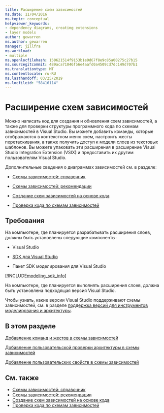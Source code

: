 ```yaml
---
title: Расширение схем зависимостей
ms.date: 11/04/2016
ms.topic: conceptual
helpviewer_keywords:
- dependency diagrams, creating extensions
- layer models
author: gewarren
ms.author: gewarren
manager: jillfra
ms.workload:
- multiple
ms.openlocfilehash: 150621514f9153b1e9d67f8e9c85a00275c27b15
ms.sourcegitcommit: 489aca71046fb6e4aafd0a4509cd7dc149d707b1
ms.translationtype: MT
ms.contentlocale: ru-RU
ms.lasthandoff: 03/25/2019
ms.locfileid: "58416114"
---
```

# <a name="extend-dependency-diagrams"></a>Расширение схем зависимостей

Можно написать код для создания и обновления схем зависимостей, а также для проверки структуры программного кода по схемам зависимостей в Visual Studio. Вы можете добавить команды, которые отображаются в контекстном меню схем, настроить жесты перетаскивания, а также получить доступ к модели слоев из текстовых шаблонов. Вы можете упаковать эти расширения в расширение Visual Studio Integration Extension (VSIX) и предоставить их другим пользователям Visual Studio.

 Дополнительные сведения о диаграммах зависимостей см. в разделе:

-   [Схемы зависимостей: справочник](../modeling/layer-diagrams-reference.md)

-   [Схемы зависимостей: рекомендации](../modeling/layer-diagrams-guidelines.md)

-   [Создание схем зависимостей на основе кода](../modeling/create-layer-diagrams-from-your-code.md)

-   [Проверка кода по схемам зависимостей](../modeling/validate-code-with-layer-diagrams.md)

##  <a name="prereqs"></a> Требования

На компьютере, где планируется разрабатывать расширения слоев, должны быть установлены следующие компоненты:

-   Visual Studio

-   [SDK для Visual Studio](../extensibility/visual-studio-sdk.md)

-   Пакет SDK моделирования для Visual Studio

[!INCLUDE[modeling_sdk_info](includes/modeling_sdk_info.md)]

На компьютере, где планируется выполнять расширения слоев, должна быть установлена подходящая версия Visual Studio.

Чтобы узнать, какие версии Visual Studio поддерживают схемы зависимостей, см. в разделе [поддержка версий для инструментов моделирования и архитектуры](../modeling/what-s-new-for-design-in-visual-studio.md#VersionSupport).

## <a name="in-this-section"></a>В этом разделе
 [Добавление команд и жестов в схемы зависимостей](../modeling/add-commands-and-gestures-to-layer-diagrams.md)

 [Добавление пользовательской проверки архитектуры в схемы зависимостей](../modeling/add-custom-architecture-validation-to-layer-diagrams.md)

 [Добавление пользовательских свойств в схемы зависимостей](../modeling/add-custom-properties-to-layer-diagrams.md)

## <a name="see-also"></a>См. также

- [Схемы зависимостей: справочник](../modeling/layer-diagrams-reference.md)
- [Схемы зависимостей: рекомендации](../modeling/layer-diagrams-guidelines.md)
- [Создание схем зависимостей на основе кода](../modeling/create-layer-diagrams-from-your-code.md)
- [Проверка кода по схемам зависимостей](../modeling/validate-code-with-layer-diagrams.md)

